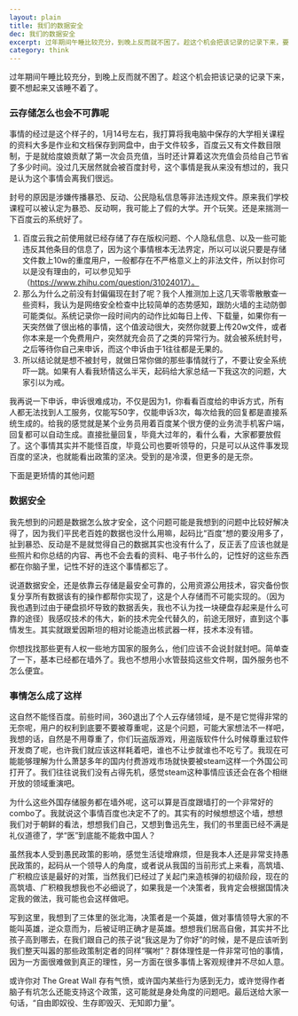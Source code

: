 ```yaml
---
layout: plain
title: 我们的数据安全
dec: 我们的数据安全
excerpt: 过年期间午睡比较充分，到晚上反而就不困了。趁这个机会把该记录的记录下来，要不想起来又该睡不着了。
category: think
---
```


过年期间午睡比较充分，到晚上反而就不困了。趁这个机会把该记录的记录下来，要不想起来又该睡不着了。

### 云存储怎么也会不可靠呢

事情的经过是这个样子的，1月14号左右，我打算将我电脑中保存的大学相关课程的资料大多是作业和文档保存到网盘中，由于文件较多，百度云又有文件数目限制，于是就给度娘贡献了第一次会员充值，当时还计算着这次充值会员给自己节省了多少时间。没过几天居然就会被百度封号，这个事情是我从来没有想过的，我只是认为这个事情会离我们很远。

封号的原因是涉嫌传播暴恐、反动、公民隐私信息等非法违规文件。原来我们学校课程可以被认定为暴恐、反动啊，我可能上了假的大学。开个玩笑。还是来揣测一下百度云的系统好了。

1. 百度云我之前使用就已经存储了存在版权问题、个人隐私信息、以及一些可能违反其他条目的信息了，因为这个事情根本无法界定，所以可以说只要是存储文件数上10w的重度用户，一般都存在不严格意义上的非法文件，所以封你可以是没有理由的，可以参见知乎（https://www.zhihu.com/question/31024017）。
2. 那么为什么之前没有封偏偏现在封了呢？我个人推测加上这几天零零散散查一些资料，我认为是网络安全检查中比较简单的态势感知，跟防火墙的主动防御可能类似。系统记录你一段时间内的动作比如每日上传、下载量，如果你有一天突然做了很出格的事情，这个值波动很大，突然你就要上传20w文件，或者你本来是一个免费用户，突然就充会员了之类的异常行为。就会被系统封号，之后等待你自己来申诉，而这个申诉由于1往往都是无果的。
3. 所以结论就是想不被封号，就做日常你做的那些事情就行了，不要让安全系统吓一跳。如果有人看我矫情这么半天，起码给大家总结一下我这次的问题，大家引以为戒。

我再说一下申诉，申诉很难成功，不仅是因为1，你看看百度给的申诉方式，所有人都无法找到人工服务，仅能写50字，仅能申诉3次，每次给我的回复都是直接系统生成的。给我的感觉就是某个业务员用着百度某个很方便的业务流手机客户端，回复都可以自动生成。直接批量回复，毕竟大过年的，看什么看，大家都要放假了。这个事情其实并不能怪百度，毕竟公司也要听领导的，只是可以从这件事发现百度的坚决，也就能看出政策的坚决。受到的是冷漠，但更多的是无奈。

下面是更矫情的其他问题

### 数据安全

我先想到的问题是数据怎么放才安全，这个问题可能是我想到的问题中比较好解决得了，因为我们平民老百姓的数据也没什么用嘛，起码比“百度”想的要没用多了，扯到暴恐、反动是不是就觉得自己的数据其实也没有什么了，反正丢了应该也就是些照片和你总结的内容、再也不会去看的资料、电子书什么的，记性好的这些东西都在你脑子里，记性不好的连这个事情都忘了。

说道数据安全，还是依靠云存储是最安全可靠的，公用资源公用技术，容灾备份恢复分享所有数据该有的操作都帮你实现了，这是个人存储而不可能实现的。（因为我也遇到过由于硬盘损坏导致的数据丢失，我也不认为找一块硬盘存起来是什么可靠的途径）我感叹技术的伟大，新的技术完全代替久的，前途无限好，直到这个事情发生。其实就跟爱因斯坦的相对论能造出核武器一样，技术本没有错。

你想找找那些更有人权一些地方国家的服务么，他们应该不会说封就封吧。简单查了一下，基本已经都在墙外了。我也不想用小水管鼓捣这些文件啊，国外服务也不怎么便宜。

### 事情怎么成了这样

这自然不能怪百度。前些时间，360退出了个人云存储领域，是不是它觉得非常的无奈呢，用户的权利到底要不要被尊重呢，这是个问题，可能大家想法不一样吧，我想的话，自然是不用尊重了，你们玩盗版游戏，用盗版软件什么时候尊重过软件开发商了呢，也许我们就应该这样耗着吧，谁也不让步就谁也不吃亏了。我现在可能能够理解为什么萧瑟多年的国内付费游戏市场就快要被steam这样一个外国公司打开了。我们往往说我们没有占得先机，感觉steam这种事情应该还会在各个相继开放的领域重演吧。

为什么这些外国存储服务都在墙外呢，这可以算是百度跟墙打的一个非常好的combo了。我就说这个事情百度也决定不了的。其实有的时候想想这个墙，想想我们对于朝鲜的看法，想想我们自己，又想到鲁迅先生，我们的书里面已经不满是礼仪道德了，学“医”到底能不能救中国人？

虽然我本人受到愚民政策的影响，感觉生活徒增麻烦，但是我本人还是非常支持愚民政策的，起码从一个领导人的角度，或者说从我国的当前形式上来看，高筑墙、广积粮应该是最好的对策，当然我们已经过了关起门来造核弹的初级阶段，现在的高筑墙、广积粮我想我也不必细说了，如果我是一个决策者，我肯定会根据国情决定我的做法，我可能也会这样做吧。

写到这里，我想到了三体里的张北海，决策者是一个英雄，做对事情领导大家的不能叫英雄，逆众意而为，后被证明正确才是英雄。想想我们居高自傲，其实并不比孩子高到哪去，在我们跟自己的孩子说“我这是为了你好”的时候，是不是应该听到我们整天叫嚣的那些政策制定者的同样“嘱咐”？群体理性是一件非常可怕的事情，因为一方面很难做到真正的理性，另一方面在很多事情上客观规律并不尽如人意。

或许你对 The Great Wall 存有气愤，或许国内某些行为感到无力，或许觉得作者脑子有坑怎么还能支持这个政策，这可能就是身处角度的问题吧。最后送给大家一句话，“自由即奴役、生存即毁灭、无知即力量”。
